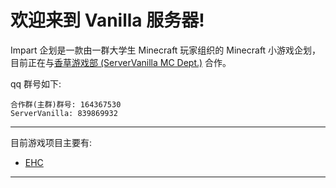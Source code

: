 # 欢迎来到 Vanilla 服务器!

Impart 企划是一款由一群大学生 Minecraft 玩家组织的 Minecraft 小游戏企划，目前正在与[香草游戏部 (ServerVanilla MC Dept.)](../Vanilla/README.md) 合作。

qq 群号如下:

```
合作群(主群)群号: 164367530
ServerVanilla: 839869932
```

---

目前游戏项目主要有:

- [EHC](EHC/rules.md)

---
